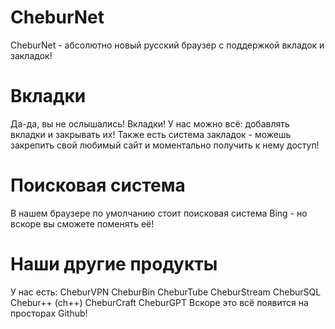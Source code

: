 # CheburNet
CheburNet - абсолютно новый русский браузер с поддержкой вкладок и закладок!
# Вкладки
Да-да, вы не ослышались! Вкладки! У нас можно всё: добавлять вкладки и закрывать их!
Также есть система закладок - можешь закрепить свой любимый сайт и моментально получить к нему доступ!
# Поисковая система
В нашем браузере по умолчанию стоит поисковая система Bing - но вскоре вы сможете поменять её!
# Наши другие продукты
У нас есть:
CheburVPN
CheburBin
CheburTube
CheburStream
CheburSQL
Chebur++ (ch++)
CheburCraft
CheburGPT
Вскоре это всё появится на просторах Github!

